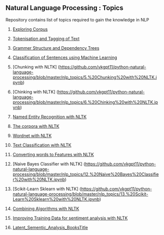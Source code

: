 ## Natural Language Processing : Topics

Repository contains list of topics required to gain the knowledge in NLP

1. [Exploring Corpus](https://github.com/vkgpt11/python-natural-language-processing/blob/master/nlp_topics/1.%20Exploring%20Corpus.ipynb)

2. [Tokenisation and Tagging of Text](https://github.com/vkgpt11/python-natural-language-processing/blob/master/nlp_topics/2.%20Tokenisation%20and%20Tagging%20of%20Text.ipynb)

3. [Grammer Structure and Dependency Trees](https://github.com/vkgpt11/python-natural-language-processing/blob/master/nlp_topics/3.%20Grammer%20Structure%20and%20Dependency%20Trees.ipynb)

4. [Classification of Sentences using Machine Learning](https://github.com/vkgpt11/python-natural-language-processing/blob/master/nlp_topics/4.%20Classification%20of%20Sentences%20using%20Machine%20Learning.ipynb)

5. [Chunking with NLTK] (https://github.com/vkgpt11/python-natural-language-processing/blob/master/nlp_topics/5.%20Chunking%20with%20NLTK.ipynb)

6. [Chinking with NLTK] (https://github.com/vkgpt11/python-natural-language-processing/blob/master/nlp_topics/6.%20Chinking%20with%20NLTK.ipynb)

7. [Named Entity Recognition with NLTK](https://github.com/vkgpt11/python-natural-language-processing/blob/master/nlp_topics/7.%20Named%20Entity%20Recognition%20with%20NLTK.ipynb)

8. [The corpora with NLTK](https://github.com/vkgpt11/python-natural-language-processing/blob/master/nlp_topics/8.%20The%20corpora%20with%20NLTK.ipynb)

9. [Wordnet with NLTK](https://github.com/vkgpt11/python-natural-language-processing/blob/master/nlp_topics/9.%20Wordnet%20with%20NLTK.ipynb)

10. [Text Classification with NLTK](https://github.com/vkgpt11/python-natural-language-processing/blob/master/nlp_topics/10.%20Text%20Classification%20with%20NLTK.ipynb)

11. [Converting words to Features with NLTK](https://github.com/vkgpt11/python-natural-language-processing/blob/master/nlp_topics/11.%20Converting%20words%20to%20Features%20with%20NLTK.ipynb)

12. [Naive Bayes Classifier with NLTK] (https://github.com/vkgpt11/python-natural-language-processing/blob/master/nlp_topics/12.%20Naive%20Bayes%20Classifier%20with%20NLTK.ipynb)

13. [Scikit-Learn Sklearn with NLTK] (https://github.com/vkgpt11/python-natural-language-processing/blob/master/nlp_topics/13.%20Scikit-Learn%20Sklearn%20with%20NLTK.ipynb)

14. [Combining Algorithms with NLTK](https://github.com/vkgpt11/python-natural-language-processing/blob/master/nlp_topics/14.%20Combining%20Algorithms%20with%20NLTK.ipynb)

15. [Improving Training Data for sentiment analysis with NLTK](https://github.com/vkgpt11/python-natural-language-processing/blob/master/nlp_topics/15.%20Improving%20Training%20Data%20for%20sentiment%20analysis%20with%20NLTK.ipynb)

16. [Latent_Sementic_Analysis_BooksTitle](https://github.com/vkgpt11/python-natural-language-processing/blob/master/nlp_topics/16.%20Latent_Sementic_Analysis_BooksTitle.ipynb)
